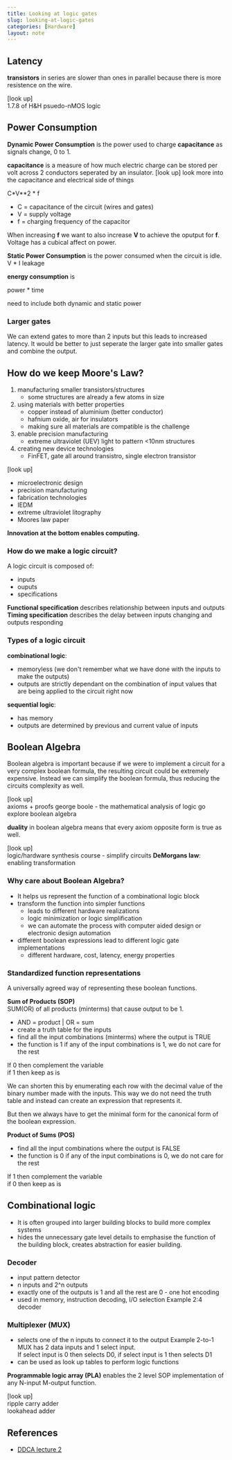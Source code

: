 ```yaml
---
title: Looking at logic gates
slug: looking-at-logic-gates
categories: [Hardware]
layout: note
---
```


## Latency
**transistors** in series are slower than ones in parallel because there is more 
resistence on the wire.

[look up]  
1.7.8 of H&H
psuedo-nMOS logic

## Power Consumption
**Dynamic Power Consumption** is the power used to charge **capacitance** as signals
change, 0 to 1.

**capacitance** is a measure of how much electric charge can be stored per volt across
2 conductors seperated by an insulator.
[look up]
look more into the capacitance and electrical side of things

C*V**2 * f

- C = capacitance of the circuit (wires and gates)
- V = supply voltage
- f = charging frequency of the capacitor

When increasing **f** we want to also increase **V** to achieve the oputput for **f**.
Voltage has a cubical affect on power.

**Static Power Consumption** is the power consumed when the circuit is idle.
V * I leakage

**energy consumption** is 

power * time  

need to include both dynamic and static power

### Larger gates
We can extend gates to more than 2 inputs but this leads to increased latency. It 
would be better to just seperate the larger gate into smaller gates and combine the 
output.

## How do we keep Moore's Law?
1. manufacturing smaller transistors/structures
    - some structures are already a few atoms in size
2. using materials with better properties
    - copper instead of aluminium (better conductor)
    - hafnium oxide, air for insulators
    - making sure all materials are compatible is the challenge
3. enable precision manufacturing
    - extreme ultraviolet (UEV) light to pattern <10nm structures
4. creating new device technologies
    - FinFET, gate all around transistro, single electron transistor

[look up]
- microelectronic design
- precision manufacturing
- fabrication technologies
- IEDM
- extreme ultraviolet litography
- Moores law paper

**Innovation at the bottom enables computing.**

### How do we make a logic circuit?
A logic circuit is composed of:
- inputs
- ouputs
- specifications

**Functional specification** describes relationship between inputs and outputs 
**Timing specification** describes the delay between inputs changing and outputs 
responding

### Types of a logic circuit
**combinational logic**:
- memoryless (we don't remember what we have done with the inputs to make the outputs)
- outputs are strictly dependant on the combination of input values that are being 
  applied to the circuit right now

**sequential logic**:
- has memory
- outputs are determined by previous and current value of inputs

## Boolean Algebra
Boolean algebra is important because if we were to implement a circuit for a very 
complex boolean formula, the resulting circuit could be extremely expensive. 
Instead we can simplify the boolean formula, thus reducing the circuits complexity as 
well.

[look up]  
axioms + proofs
george boole - the mathematical analysis of logic
go explore boolean algebra

**duality** in boolean algebra means that every axiom opposite form is true as well. 

[look up]  
logic/hardware synthesis course - simplify circuits
**DeMorgans law**: enabling transformation 

### Why care about Boolean Algebra?
- It helps us represent the function of a combinational logic block
- transform the function into simpler functions
    - leads to different hardware realizations
    - logic minimization or logic simplification
    - we can automate the process with computer aided design or electronic design 
      automation
- different boolean expressions lead to different logic gate implementations
    - different hardware, cost, latency, energy properties

### Standardized function representations
A universally agreed way of representing these boolean functions.


**Sum of Products (SOP)**  
SUM(OR) of all products (minterms) that cause output to be 1.    
- AND = product | OR = sum
- create a truth table for the inputs
- find all the input combinations (minterms) where the output is TRUE
- the function is 1 if any of the input combinations is 1, we do not care for the rest

If 0 then complement the variable  
if 1 then keep as is

We can shorten this by enumerating each row with the decimal value of the binary 
number made with the inputs.
This way we do not need the truth table and instead can create an expression that 
represents it.

But then we always have to get the minimal form for the canonical form of the 
boolean expression.

**Product of Sums (POS)**   
- find all the input combinations where the output is FALSE  
- the function is 0 if any of the input combinations is 0, we do not care for the rest

If 1 then complement the variable  
if 0 then keep as is

## Combinational logic
- It is often grouped into larger building blocks to build more complex systems  
- hides the unnecessary gate level details to emphasise the function of the building 
  block, creates abstraction for easier building.

### Decoder
- input pattern detector
- n inputs and 2^n outputs
- exactly one of the outputs is 1 and all the rest are 0 - one hot encoding
- used in memory, instruction decoding, I/O selection
Example 2:4 decoder  

### Multiplexer (MUX)
- selects one of the n inputs to connect it to the output
Example 2-to-1 MUX has 2 data inputs and 1 select input.   
If select input is 0 then selects D0, if select input is 1 then selects D1  
- can be used as look up tables to perform logic functions

**Programmable logic array (PLA)** enables the 2 level SOP implementation of any 
N-input M-output function.  

[look up]  
ripple carry adder  
lookahead adder

## References
- [DDCA lecture 2](https://www.youtube.com/watch?v=U-4jmbm8inw&list=PL5Q2soXY2Zi9Eo29LMgKVcaydS7V1zZW3&index=2) 
